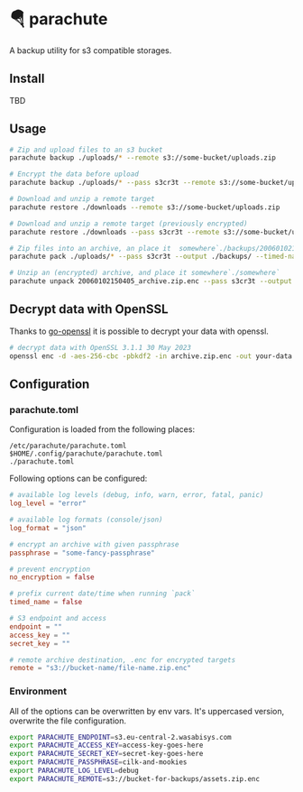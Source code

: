 # 🪂 parachute

A backup utility for s3 compatible storages.

## Install

TBD

## Usage

```sh
# Zip and upload files to an s3 bucket
parachute backup ./uploads/* --remote s3://some-bucket/uploads.zip

# Encrypt the data before upload
parachute backup ./uploads/* --pass s3cr3t --remote s3://some-bucket/uploads.zip.enc

# Download and unzip a remote target
parachute restore ./downloads --remote s3://some-bucket/uploads.zip

# Download and unzip a remote target (previously encrypted)
parachute restore ./downloads --pass s3cr3t --remote s3://some-bucket/uploads.zip.enc

# Zip files into an archive, an place it  somewhere`./backups/20060102150405_archive.zip.enc`
parachute pack ./uploads/* --pass s3cr3t --output ./backups/ --timed-name

# Unzip an (encrypted) archive, and place it somewhere`./somewhere`
parachute unpack 20060102150405_archive.zip.enc --pass s3cr3t --output ./somewhere
```

## Decrypt data with OpenSSL

Thanks to [go-openssl](https://github.com/Luzifer/go-openssl) it is possible to decrypt your data with openssl.

```sh
# decrypt data with OpenSSL 3.1.1 30 May 2023
openssl enc -d -aes-256-cbc -pbkdf2 -in archive.zip.enc -out your-data.zip
```

## Configuration

### parachute.toml

Configuration is loaded from the following places:

```
/etc/parachute/parachute.toml
$HOME/.config/parachute/parachute.toml
./parachute.toml
```

Following options can be configured:

```toml
# available log levels (debug, info, warn, error, fatal, panic)
log_level = "error"

# available log formats (console/json)
log_format = "json"

# encrypt an archive with given passphrase
passphrase = "some-fancy-passphrase"

# prevent encryption
no_encryption = false

# prefix current date/time when running `pack`
timed_name = false

# S3 endpoint and access
endpoint = ""
access_key = ""
secret_key = ""

# remote archive destination, .enc for encrypted targets
remote = "s3://bucket-name/file-name.zip.enc"
```

### Environment

All of the options can be overwritten by env vars. It's uppercased version, overwrite the file configuration.

```sh
export PARACHUTE_ENDPOINT=s3.eu-central-2.wasabisys.com
export PARACHUTE_ACCESS_KEY=access-key-goes-here
export PARACHUTE_SECRET_KEY=secret-key-goes-here
export PARACHUTE_PASSPHRASE=cilk-and-mookies
export PARACHUTE_LOG_LEVEL=debug
export PARACHUTE_REMOTE=s3://bucket-for-backups/assets.zip.enc
```
